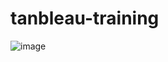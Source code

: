 # tanbleau-training
![image](https://user-images.githubusercontent.com/59007048/138574177-fbb440f1-89be-4b9c-860a-d39adc7c7ce9.png)
